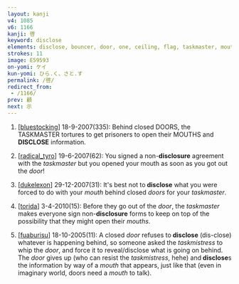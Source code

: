 ```yaml
---
layout: kanji
v4: 1085
v6: 1166
kanji: 啓
keyword: disclose
elements: disclose, bouncer, door, one, ceiling, flag, taskmaster, mouth
strokes: 11
image: E59593
on-yomi: ケイ
kun-yomi: ひら.く、さと.す
permalink: /啓/
redirect_from:
 - /1166/
prev: 顧
next: 示
---
```


1) [<a href="http://kanji.koohii.com/profile/bluestocking">bluestocking</a>] 18-9-2007(335): Behind closed DOORS, the TASKMASTER tortures to get prisoners to open their MOUTHS and<strong> DISCLOSE</strong> information.

2) [<a href="http://kanji.koohii.com/profile/radical_tyro">radical_tyro</a>] 19-6-2007(62): You signed a non-<strong>disclosure</strong> agreement with the <em>taskmaster</em> but you opened your mouth as soon as you got out the <em>door</em>!

3) [<a href="http://kanji.koohii.com/profile/dukelexon">dukelexon</a>] 29-12-2007(31): It&#039;s best not to<strong> disclose</strong> what you were forced to do with your <em>mouth</em> behind closed <em>doors</em> for your <em>taskmaster</em>.

4) [<a href="http://kanji.koohii.com/profile/torida">torida</a>] 3-4-2010(15): Before they go out of the <em>door</em>, the <em>taskmaster</em> makes everyone sign non-<strong>disclosure</strong> forms to keep on top of the possibility that they might open their <em>mouths</em>.

5) [<a href="http://kanji.koohii.com/profile/fuaburisu">fuaburisu</a>] 18-10-2005(11): A closed <em>door</em> refuses to<strong> disclose</strong> (dis-close) whatever is happening behind, so someone asked the <em>taskmistress</em> to whip the <em>door</em>, and force it to reveal/disclose what is going on behind. The <em>door</em> gives up (who can resist the <em>taskmistress</em>, hehe) and<strong> disclose</strong>s the information by way of a <em>mouth</em> that appears, just like that (even in imaginary world, doors need a <em>mouth</em> to talk).

